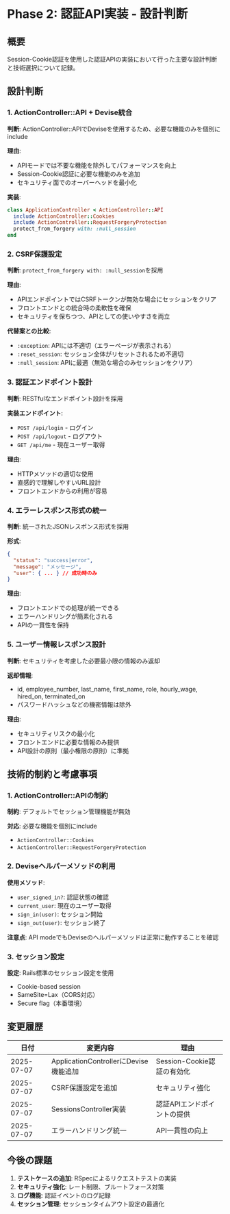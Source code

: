 # Phase 2: 認証API実装 - 設計判断

## 概要
Session-Cookie認証を使用した認証APIの実装において行った主要な設計判断と技術選択について記録。

## 設計判断

### 1. ActionController::API + Devise統合

**判断**: ActionController::APIでDeviseを使用するため、必要な機能のみを個別にinclude

**理由**:
- APIモードでは不要な機能を除外してパフォーマンスを向上
- Session-Cookie認証に必要な機能のみを追加
- セキュリティ面でのオーバーヘッドを最小化

**実装**:
```ruby
class ApplicationController < ActionController::API
  include ActionController::Cookies
  include ActionController::RequestForgeryProtection
  protect_from_forgery with: :null_session
end
```

### 2. CSRF保護設定

**判断**: `protect_from_forgery with: :null_session`を採用

**理由**:
- APIエンドポイントではCSRFトークンが無効な場合にセッションをクリア
- フロントエンドとの統合時の柔軟性を確保
- セキュリティを保ちつつ、APIとしての使いやすさを両立

**代替案との比較**:
- `:exception`: APIには不適切（エラーページが表示される）
- `:reset_session`: セッション全体がリセットされるため不適切
- `:null_session`: APIに最適（無効な場合のみセッションをクリア）

### 3. 認証エンドポイント設計

**判断**: RESTfulなエンドポイント設計を採用

**実装エンドポイント**:
- `POST /api/login` - ログイン
- `POST /api/logout` - ログアウト  
- `GET /api/me` - 現在ユーザー取得

**理由**:
- HTTPメソッドの適切な使用
- 直感的で理解しやすいURL設計
- フロントエンドからの利用が容易

### 4. エラーレスポンス形式の統一

**判断**: 統一されたJSONレスポンス形式を採用

**形式**:
```json
{
  "status": "success|error",
  "message": "メッセージ",
  "user": { ... } // 成功時のみ
}
```

**理由**:
- フロントエンドでの処理が統一できる
- エラーハンドリングが簡素化される
- APIの一貫性を保持

### 5. ユーザー情報レスポンス設計

**判断**: セキュリティを考慮した必要最小限の情報のみ返却

**返却情報**:
- id, employee_number, last_name, first_name, role, hourly_wage, hired_on, terminated_on
- パスワードハッシュなどの機密情報は除外

**理由**:
- セキュリティリスクの最小化
- フロントエンドに必要な情報のみ提供
- API設計の原則（最小権限の原則）に準拠

## 技術的制約と考慮事項

### 1. ActionController::APIの制約

**制約**: デフォルトでセッション管理機能が無効

**対応**: 必要な機能を個別にinclude
- `ActionController::Cookies`
- `ActionController::RequestForgeryProtection`

### 2. Deviseヘルパーメソッドの利用

**使用メソッド**:
- `user_signed_in?`: 認証状態の確認
- `current_user`: 現在のユーザー取得
- `sign_in(user)`: セッション開始
- `sign_out(user)`: セッション終了

**注意点**: API modeでもDeviseのヘルパーメソッドは正常に動作することを確認

### 3. セッション設定

**設定**: Rails標準のセッション設定を使用
- Cookie-based session
- SameSite=Lax（CORS対応）
- Secure flag（本番環境）

## 変更履歴

| 日付 | 変更内容 | 理由 |
|------|----------|------|
| 2025-07-07 | ApplicationControllerにDevise機能追加 | Session-Cookie認証の有効化 |
| 2025-07-07 | CSRF保護設定を追加 | セキュリティ強化 |
| 2025-07-07 | SessionsController実装 | 認証APIエンドポイントの提供 |
| 2025-07-07 | エラーハンドリング統一 | API一貫性の向上 |

## 今後の課題

1. **テストケースの追加**: RSpecによるリクエストテストの実装
2. **セキュリティ強化**: レート制限、ブルートフォース対策
3. **ログ機能**: 認証イベントのログ記録
4. **セッション管理**: セッションタイムアウト設定の最適化
